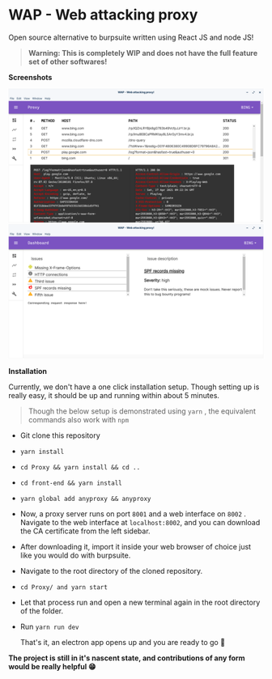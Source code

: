 # WAP - Web attacking proxy

Open source alternative to burpsuite written using React JS and node JS!

> **Warning: This is completely WIP and does not have the full feature set of other softwares!**

**Screenshots**

<img src="https://github.com/ksharinarayanan/WAP/blob/master/front-end/screenshots/WAP - proxy.png" />

<img src="https://github.com/ksharinarayanan/WAP/blob/master/front-end/screenshots/WAP - Dashboard.png" />

**Installation**

Currently, we don't have a one click installation setup. Though setting up is really easy, it should be up and running within about 5 minutes.

> Though the below setup is demonstrated using `yarn` , the equivalent commands also work with `npm`

- Git clone this repository

- `yarn install`

- `cd Proxy && yarn install && cd ..`

- `cd front-end && yarn install`

- `yarn global add anyproxy && anyproxy`

- Now, a proxy server runs on port `8001` and a web interface on `8002` . Navigate to the web interface at `localhost:8002`, and you can download the CA certificate from the left sidebar.

- After downloading it, import it inside your web browser of choice just like you would do with burpsuite.

- Navigate to the root directory of the cloned repository.

- `cd Proxy/ and yarn start `

- Let that process run and open a new terminal again in the root directory of the folder.

- Run `yarn run dev`

  That's it, an electron app opens up and you are ready to go :rocket:

**The project is still in it's nascent state, and contributions of any form would be really helpful 😁**
